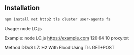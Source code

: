 ## Installation 

```bash
npm install net http2 tls cluster user-agents fs
```

Usage: node LC.js <Target> <Time> <Rps> <Thread> <ProxyFile>

Example: node LC.js https://example.com 120 64 10 proxy.txt

Method DDoS L7: H2 With Flood Using Tls GET+POST
